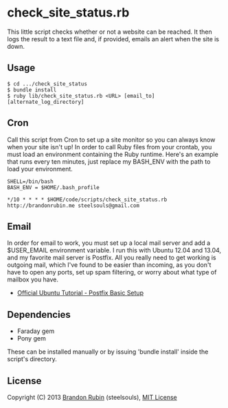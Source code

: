 # check_site_status.rb

This little script checks whether or not a website can be reached.
It then logs the result to a text file and, if provided, emails an alert
when the site is down.

## Usage
	$ cd .../check_site_status
	$ bundle install
	$ ruby lib/check_site_status.rb <URL> [email_to] [alternate_log_directory]

## Cron
Call this script from Cron to set up a site monitor so you can always
know when your site isn't up!
In order to call Ruby files from your crontab, you must load an environment containing the Ruby runtime. Here's an example that runs every ten minutes, just replace my BASH_ENV with the path to load your environment.

	SHELL=/bin/bash
	BASH_ENV = $HOME/.bash_profile
	
	*/10 * * * * $HOME/code/scripts/check_site_status.rb http://brandonrubin.me steelsouls@gmail.com

## Email
In order for email to work, you must set up a local mail server and 
add a $USER_EMAIL environment variable.
I run this with Ubuntu 12.04 and 13.04, and my favorite mail server is Postfix. All you really need to get working is outgoing mail, which I've found to be easier than incoming, as you don't have to open any ports, set up spam filtering, or worry about what type of mailbox you have.
* [Official Ubuntu Tutorial - Postfix Basic Setup](https://help.ubuntu.com/community/PostfixBasicSetupHowto "Setup Postfix")

## Dependencies
* Faraday gem
* Pony gem

These can be installed manually or by issuing 'bundle install' inside the script's directory.

## License
Copyright (C) 2013 [Brandon Rubin](http://brandonrubin.me) (steelsouls), [MIT License](https://github.com/steelsouls/check_site_status/blob/master/LICENSE)
